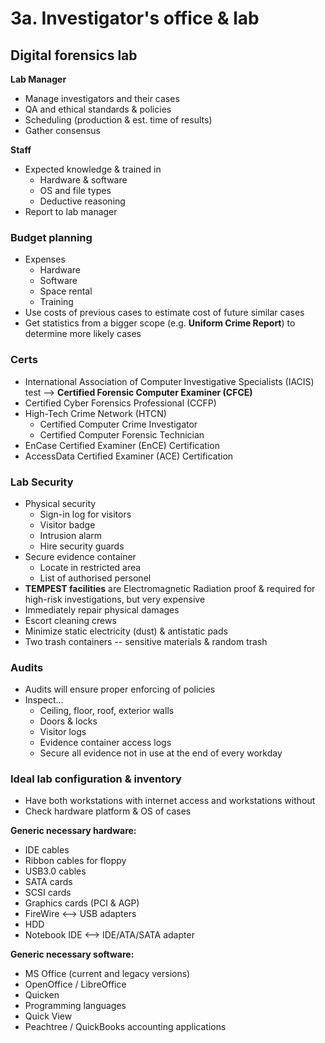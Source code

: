# 3a. Investigator's office & lab

## Digital forensics lab

**Lab Manager**

- Manage investigators and their cases
- QA and ethical standards & policies
- Scheduling (production & est. time of results)
- Gather consensus

**Staff**

- Expected knowledge & trained in
	- Hardware & software
	- OS and file types
	- Deductive reasoning
- Report to lab manager

### Budget planning

- Expenses
	- Hardware
	- Software
	- Space rental
	- Training
- Use costs of previous cases to estimate cost of future similar cases
- Get statistics from a bigger scope (e.g. **Uniform Crime Report**) to determine more likely cases

### Certs

- International Association of Computer Investigative Specialists (IACIS) test --> **Certified Forensic Computer Examiner (CFCE)**
- Certified Cyber Forensics Professional (CCFP)
- High-Tech Crime Network (HTCN)
	- Certified Computer Crime Investigator
	- Certified Computer Forensic Technician
- EnCase Certified Examiner (EnCE) Certification
- AccessData Certified Examiner (ACE) Certification

### Lab Security
- Physical security
	- Sign-in log for visitors
	- Visitor badge
	- Intrusion alarm
	- Hire security guards
- Secure evidence container
	- Locate in restricted area
	- List of authorised personel
- **TEMPEST facilities** are Electromagnetic Radiation proof & required for high-risk investigations, but very expensive
- Immediately repair physical damages
- Escort cleaning crews
- Minimize static electricity (dust) & antistatic pads
- Two trash containers -- sensitive materials & random trash

### Audits
- Audits will ensure proper enforcing of policies
- Inspect...
	- Ceiling, floor, roof, exterior walls
	- Doors & locks
	- Visitor logs
	- Evidence container access logs
	- Secure all evidence not in use at the end of every workday
	
### Ideal lab configuration & inventory
- Have both workstations with internet access and workstations without
- Check hardware platform & OS of cases

**Generic necessary hardware:**
- IDE cables
- Ribbon cables for floppy
- USB3.0 cables
- SATA cards
- SCSI cards
- Graphics cards (PCI & AGP)
- FireWire <--> USB adapters
- HDD
- Notebook IDE <--> IDE/ATA/SATA adapter

**Generic necessary software:**
- MS Office (current and legacy versions)
- OpenOffice / LibreOffice
- Quicken
- Programming languages
- Quick View
- Peachtree / QuickBooks accounting applications
